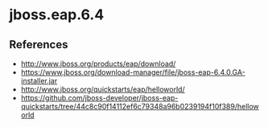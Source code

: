 # jboss.eap.6.4

## References
* http://www.jboss.org/products/eap/download/
* https://www.jboss.org/download-manager/file/jboss-eap-6.4.0.GA-installer.jar
* http://www.jboss.org/quickstarts/eap/helloworld/
* https://github.com/jboss-developer/jboss-eap-quickstarts/tree/44c8c90f14112ef6c79348a96b0239194f10f389/helloworld

